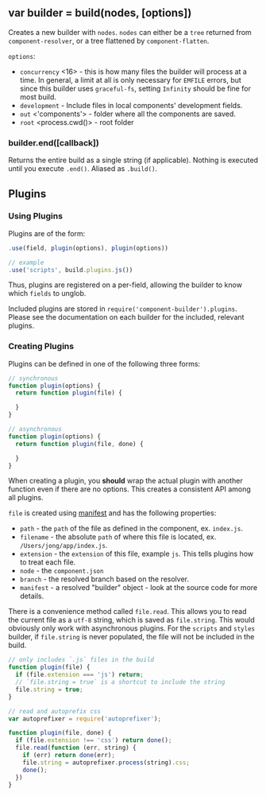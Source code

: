 ## var builder = build(nodes, [options])

Creates a new builder with `nodes`. `nodes` can either be a `tree` returned from `component-resolver`, or a tree flattened by `component-flatten`.

`options`:

- `concurrency` <16> - this is how many files the builder will process at a time. In general, a limit at all is only necessary for `EMFILE` errors, but since this builder uses `graceful-fs`, setting `Infinity` should be fine for most build.
- `development` - Include files in local components' development fields.
- `out` <'components'> - folder where all the components are saved.
- `root` <process.cwd()> - root folder

### builder.end([callback])

Returns the entire build as a single string (if applicable).
Nothing is executed until you execute `.end()`.
Aliased as `.build()`.

## Plugins

### Using Plugins

Plugins are of the form:

```js
.use(field, plugin(options), plugin(options))

// example
.use('scripts', build.plugins.js())
```

Thus, plugins are registered on a per-field, allowing the builder to know which `fields` to unglob.

Included plugins are stored in `require('component-builder').plugins`. Please see the documentation on each builder for the included, relevant plugins.

### Creating Plugins

Plugins can be defined in one of the following three forms:

```js
// synchronous
function plugin(options) {
  return function plugin(file) {

  }
}

// asynchronous
function plugin(options) {
  return function plugin(file, done) {

  }
}
```

When creating a plugin, you __should__ wrap the actual plugin with another function even if there are no options. This creates a consistent API among all plugins.

`file` is created using [manifest](https://github.com/component/manifest.js) and has the following properties:

- `path` - the `path` of the file as defined in the component, ex. `index.js`.
- `filename` - the absolute `path` of where this file is located, ex. `/Users/jong/app/index.js`.
- `extension` - the `extension` of this file, example `js`. This tells plugins how to treat each file.
- `node` - the `component.json`
- `branch` - the resolved branch based on the resolver.
- `manifest` - a resolved "builder" object - look at the source code for more details.

There is a convenience method called `file.read`. This allows you to read the current file as a `utf-8` string, which is saved as `file.string`. This would obviously only work with asynchronous plugins. For the `scripts` and `styles` builder, if `file.string` is never populated, the file will not be included in the build.

```js
// only includes `.js` files in the build
function plugin(file) {
  if (file.extension === 'js') return;
  // `file.string = true` is a shortcut to include the string
  file.string = true;
}

// read and autoprefix css
var autoprefixer = require('autoprefixer');

function plugin(file, done) {
  if (file.extension !== 'css') return done();
  file.read(function (err, string) {
    if (err) return done(err);
    file.string = autoprefixer.process(string).css;
    done();
  })
}
```
